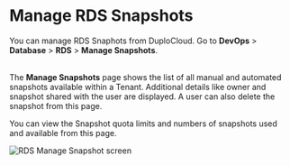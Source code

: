 # Manage RDS Snapshots

You can manage RDS Snaphots from DuploCloud. Go to **DevOps** > **Database** > **RDS** > **Manage Snapshots**.

\
The **Manage Snapshots** page shows the list of all manual and automated snapshots available within a Tenant. Additional details like owner and snapshot shared with the user are displayed. A user can also  delete the snapshot from this page.

You can view the Snapshot quota limits and numbers of snapshots used and available from this page.

![RDS Manage Snapshot screen](<../../../../.gitbook/assets/image (18) (3).png>)
